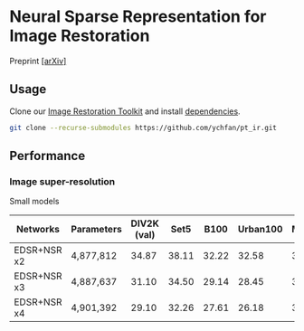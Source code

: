 # Neural Sparse Representation for Image Restoration

Preprint [[arXiv]](https://arxiv.org/abs/2006.04357)

## Usage

Clone our [Image Restoration Toolkit](https://github.com/ychfan/pt_ir) and install [dependencies](https://github.com/ychfan/scn#dependencies).
```bash
git clone --recurse-submodules https://github.com/ychfan/pt_ir.git
```

## Performance

### Image super-resolution

Small models

| Networks | Parameters | DIV2K (val) | Set5 | B100 | Urban100 | Manga109 | Pre-trained | Eval cmd | Train cmd |
| - | - | - | - | - | - | - | - | - | - |
| EDSR+NSR x2 | 4,877,812 | 34.87 | 38.11 | 32.22 | 32.58 | 38.95 | [Download](https://drive.google.com/file/d/172LBsecM6LIG6OF9QY5MKCD9wUt7OZpP/view?usp=sharing) | <details><summary>details</summary>```python trainer.py --eval_only --dataset div2k --eval_datasets div2k set5 bsds100 urban100 manga109 --scale 2 --model wdsr_nsr --num_blocks 16 --num_residual_units 64 --width_multiplier 1 --num_sparsity_groups 4 --job_dir X --ckpt ./logs/edsr_s_nsr_x2/epoch_30.pth```</details> | <details><summary>details</summary>```python trainer.py --dataset div2k --eval_datasets div2k set5 bsds100 urban100 manga109 --scale 2 --model wdsr_nsr --num_blocks 16 --num_residual_units 64 --width_multiplier 1 --num_sparsity_groups 4 --job_dir ./logs/edsr_s_nsr_x2```</details> |
| EDSR+NSR x3 | 4,887,637 | 31.10 | 34.50 | 29.14 | 28.45 | 33.76 | [Download](https://drive.google.com/file/d/1bhc55AKRX80Gf4n3LbofE70aRCn0zobr/view?usp=sharing) | <details><summary>details</summary>```python trainer.py --eval_only --dataset div2k --eval_datasets div2k set5 bsds100 urban100 manga109 --scale 3 --model wdsr_nsr --num_blocks 16 --num_residual_units 64 --width_multiplier 1 --num_sparsity_groups 4 --job_dir X --ckpt ./logs/edsr_s_nsr_x3/epoch_30.pth```</details> | <details><summary>details</summary>```python trainer.py --dataset div2k --eval_datasets div2k set5 bsds100 urban100 manga109 --scale 3 --model wdsr_nsr --num_blocks 16 --num_residual_units 64 --width_multiplier 1 --num_sparsity_groups 4 --job_dir ./logs/edsr_s_nsr_x3```</details> |
| EDSR+NSR x4 | 4,901,392 | 29.10 | 32.26 | 27.61 | 26.18 | 30.62 | [Download](https://drive.google.com/file/d/17fL34RTCPWCvfCqmSZfLr1k8nM8PT5QB/view?usp=sharing) | <details><summary>details</summary>```python trainer.py --eval_only --dataset div2k --eval_datasets div2k set5 bsds100 urban100 manga109 --scale 4 --model wdsr_nsr --num_blocks 16 --num_residual_units 64 --width_multiplier 1 --num_sparsity_groups 4 --job_dir X --ckpt ./logs/edsr_s_nsr_x4/epoch_30.pth```</details> | <details><summary>details</summary>```python trainer.py --dataset div2k --eval_datasets div2k set5 bsds100 urban100 manga109 --scale 4 --model wdsr_nsr --num_blocks 16 --num_residual_units 64 --width_multiplier 1 --num_sparsity_groups 4 --job_dir ./logs/edsr_s_nsr_x4```</details> |
